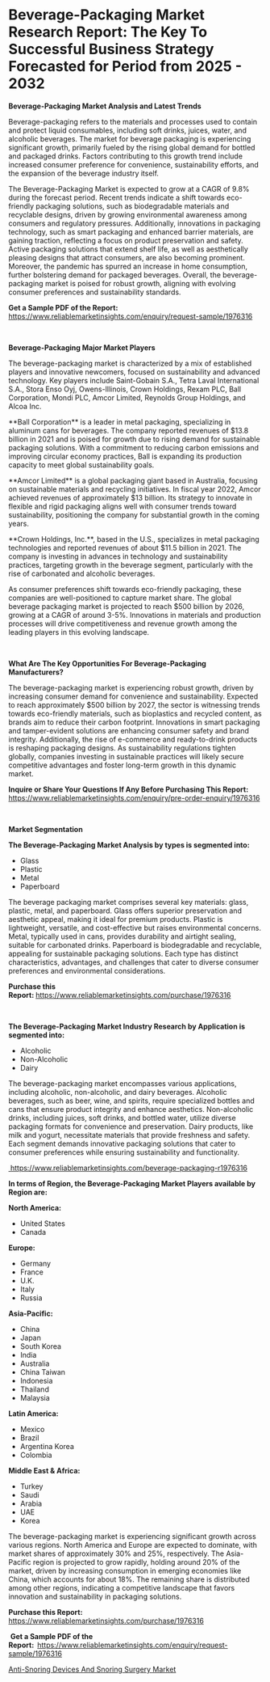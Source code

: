 <p><h1>Beverage-Packaging Market Research Report: The Key To Successful Business Strategy Forecasted for Period from 2025 - 2032</h1></p><p><strong>Beverage-Packaging Market Analysis and Latest Trends</strong></p>
<p><p>Beverage-packaging refers to the materials and processes used to contain and protect liquid consumables, including soft drinks, juices, water, and alcoholic beverages. The market for beverage packaging is experiencing significant growth, primarily fueled by the rising global demand for bottled and packaged drinks. Factors contributing to this growth trend include increased consumer preference for convenience, sustainability efforts, and the expansion of the beverage industry itself.</p><p>The Beverage-Packaging Market is expected to grow at a CAGR of 9.8% during the forecast period. Recent trends indicate a shift towards eco-friendly packaging solutions, such as biodegradable materials and recyclable designs, driven by growing environmental awareness among consumers and regulatory pressures. Additionally, innovations in packaging technology, such as smart packaging and enhanced barrier materials, are gaining traction, reflecting a focus on product preservation and safety. Active packaging solutions that extend shelf life, as well as aesthetically pleasing designs that attract consumers, are also becoming prominent. Moreover, the pandemic has spurred an increase in home consumption, further bolstering demand for packaged beverages. Overall, the beverage-packaging market is poised for robust growth, aligning with evolving consumer preferences and sustainability standards.</p></p>
<p><strong>Get a Sample PDF of the Report:&nbsp;</strong> <a href="https://www.reliablemarketinsights.com/enquiry/request-sample/1976316?utm_campaign=2181&utm_medium=2&utm_source=Github&utm_content=ia&utm_term=28032025&utm_id=beverage-packaging">https://www.reliablemarketinsights.com/enquiry/request-sample/1976316</a></p>
<p>&nbsp;</p>
<p><strong>Beverage-Packaging Major Market Players</strong></p>
<p><p>The beverage-packaging market is characterized by a mix of established players and innovative newcomers, focused on sustainability and advanced technology. Key players include Saint-Gobain S.A., Tetra Laval International S.A., Stora Enso Oyj, Owens-Illinois, Crown Holdings, Rexam PLC, Ball Corporation, Mondi PLC, Amcor Limited, Reynolds Group Holdings, and Alcoa Inc.</p><p>**Ball Corporation** is a leader in metal packaging, specializing in aluminum cans for beverages. The company reported revenues of $13.8 billion in 2021 and is poised for growth due to rising demand for sustainable packaging solutions. With a commitment to reducing carbon emissions and improving circular economy practices, Ball is expanding its production capacity to meet global sustainability goals.</p><p>**Amcor Limited** is a global packaging giant based in Australia, focusing on sustainable materials and recycling initiatives. In fiscal year 2022, Amcor achieved revenues of approximately $13 billion. Its strategy to innovate in flexible and rigid packaging aligns well with consumer trends toward sustainability, positioning the company for substantial growth in the coming years.</p><p>**Crown Holdings, Inc.**, based in the U.S., specializes in metal packaging technologies and reported revenues of about $11.5 billion in 2021. The company is investing in advances in technology and sustainability practices, targeting growth in the beverage segment, particularly with the rise of carbonated and alcoholic beverages.</p><p>As consumer preferences shift towards eco-friendly packaging, these companies are well-positioned to capture market share. The global beverage packaging market is projected to reach $500 billion by 2026, growing at a CAGR of around 3-5%. Innovations in materials and production processes will drive competitiveness and revenue growth among the leading players in this evolving landscape.</p></p>
<p>&nbsp;</p>
<p><strong>What Are The Key Opportunities For Beverage-Packaging Manufacturers?</strong></p>
<p><p>The beverage-packaging market is experiencing robust growth, driven by increasing consumer demand for convenience and sustainability. Expected to reach approximately $500 billion by 2027, the sector is witnessing trends towards eco-friendly materials, such as bioplastics and recycled content, as brands aim to reduce their carbon footprint. Innovations in smart packaging and tamper-evident solutions are enhancing consumer safety and brand integrity. Additionally, the rise of e-commerce and ready-to-drink products is reshaping packaging designs. As sustainability regulations tighten globally, companies investing in sustainable practices will likely secure competitive advantages and foster long-term growth in this dynamic market.</p></p>
<p><strong>Inquire or Share Your Questions If Any Before Purchasing This Report:</strong> <a href="https://www.reliablemarketinsights.com/enquiry/pre-order-enquiry/1976316?utm_campaign=2181&utm_medium=2&utm_source=Github&utm_content=ia&utm_term=28032025&utm_id=beverage-packaging">https://www.reliablemarketinsights.com/enquiry/pre-order-enquiry/1976316</a></p>
<p>&nbsp;</p>
<p><strong>Market Segmentation</strong></p>
<p><strong>The Beverage-Packaging Market Analysis by types is segmented into:</strong></p>
<p><ul><li>Glass</li><li>Plastic</li><li>Metal</li><li>Paperboard</li></ul></p>
<p><p>The beverage packaging market comprises several key materials: glass, plastic, metal, and paperboard. Glass offers superior preservation and aesthetic appeal, making it ideal for premium products. Plastic is lightweight, versatile, and cost-effective but raises environmental concerns. Metal, typically used in cans, provides durability and airtight sealing, suitable for carbonated drinks. Paperboard is biodegradable and recyclable, appealing for sustainable packaging solutions. Each type has distinct characteristics, advantages, and challenges that cater to diverse consumer preferences and environmental considerations.</p></p>
<p><strong>Purchase this Report:&nbsp;</strong><a href="https://www.reliablemarketinsights.com/purchase/1976316?utm_campaign=2181&utm_medium=2&utm_source=Github&utm_content=ia&utm_term=28032025&utm_id=beverage-packaging">https://www.reliablemarketinsights.com/purchase/1976316</a></p>
<p>&nbsp;</p>
<p><strong>The Beverage-Packaging Market Industry Research by Application is segmented into:</strong></p>
<p><ul><li>Alcoholic</li><li>Non-Alcoholic</li><li>Dairy</li></ul></p>
<p><p>The beverage-packaging market encompasses various applications, including alcoholic, non-alcoholic, and dairy beverages. Alcoholic beverages, such as beer, wine, and spirits, require specialized bottles and cans that ensure product integrity and enhance aesthetics. Non-alcoholic drinks, including juices, soft drinks, and bottled water, utilize diverse packaging formats for convenience and preservation. Dairy products, like milk and yogurt, necessitate materials that provide freshness and safety. Each segment demands innovative packaging solutions that cater to consumer preferences while ensuring sustainability and functionality.</p></p>
<p><a href="https://www.reliablemarketinsights.com/beverage-packaging-r1976316?utm_campaign=2181&utm_medium=2&utm_source=Github&utm_content=ia&utm_term=28032025&utm_id=beverage-packaging">&nbsp;https://www.reliablemarketinsights.com/beverage-packaging-r1976316</a></p>
<p><strong>In terms of Region, the Beverage-Packaging Market Players available by Region are:</strong></p>
<p>
    <p> <strong> North America: </strong>
        <ul>
            <li>United States</li>
            <li>Canada</li>
        </ul>
        </p> 
    <p> <strong> Europe: </strong>
        <ul>
            <li>Germany</li>
            <li>France</li>
            <li>U.K.</li>
            <li>Italy</li>
            <li>Russia</li>
        </ul>
        </p> 
    <p> <strong> Asia-Pacific: </strong>
        <ul>
            <li>China</li>
            <li>Japan</li>
            <li>South Korea</li>
            <li>India</li>
            <li>Australia</li>
            <li>China Taiwan</li>
            <li>Indonesia</li>
            <li>Thailand</li>
            <li>Malaysia</li>
        </ul>
        </p> 
    <p> <strong> Latin America: </strong>
        <ul>
            <li>Mexico</li>
            <li>Brazil</li>
            <li>Argentina Korea</li>
            <li>Colombia</li>
        </ul>
        </p> 
    <p> <strong> Middle East & Africa: </strong>
        <ul>
            <li>Turkey</li>
            <li>Saudi</li>
            <li>Arabia</li>
            <li>UAE</li>
            <li>Korea</li>
        </ul>
    </p>
    </p>
<p><p>The beverage-packaging market is experiencing significant growth across various regions. North America and Europe are expected to dominate, with market shares of approximately 30% and 25%, respectively. The Asia-Pacific region is projected to grow rapidly, holding around 20% of the market, driven by increasing consumption in emerging economies like China, which accounts for about 18%. The remaining share is distributed among other regions, indicating a competitive landscape that favors innovation and sustainability in packaging solutions.</p></p>
<p><strong>Purchase this Report: </strong><a href="https://www.reliablemarketinsights.com/purchase/1976316?utm_campaign=2181&utm_medium=2&utm_source=Github&utm_content=ia&utm_term=28032025&utm_id=beverage-packaging">https://www.reliablemarketinsights.com/purchase/1976316</a></p>
<p>&nbsp;<strong>Get a Sample PDF of the Report:&nbsp;&nbsp;</strong><a href="https://www.reliablemarketinsights.com/enquiry/request-sample/1976316?utm_campaign=2181&utm_medium=2&utm_source=Github&utm_content=ia&utm_term=28032025&utm_id=beverage-packaging">https://www.reliablemarketinsights.com/enquiry/request-sample/1976316</a></p>
<p><strong></strong></p>
<p><p><a href="https://github.com/waldarolka1j/Market-Research-Report-List-1/blob/main/anti-snoring-devices-and-snoring-surgery-market.md?utm_campaign=2181&utm_medium=2&utm_source=Github&utm_content=ia&utm_term=28032025&utm_id=beverage-packaging">Anti-Snoring Devices And Snoring Surgery Market</a></p></p>